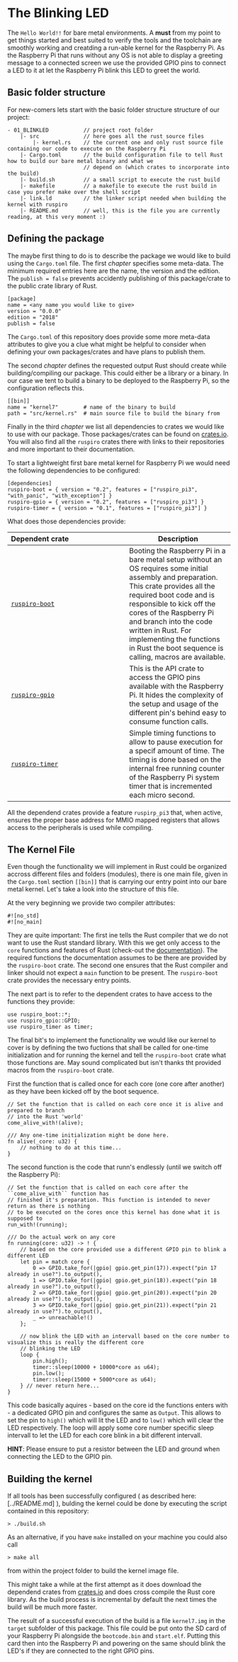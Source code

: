 # The Blinking LED
The ``Hello World!!`` for bare metal environments. A **must** from my point to get things started and best suited to
verify the tools and the toolchain are smoothly working and creatding a run-able kernel for the Raspberry Pi. As the
Raspberry Pi that runs without any OS is not able to display a greeting message to a connected screen we use the provided
GPIO pins to connect a LED to it at let the Raspberry Pi blink this LED to greet the world.

## Basic folder structure
For new-comers lets start with the basic folder structure structure of our project:
```
- 01_BLINKLED           // project root folder
    |- src              // here goes all the rust source files
        |- kernel.rs    // the current one and only rust source file containing our code to execute on the Raspberry Pi
    |- Cargo.toml       // the build configuration file to tell Rust how to build our bare metal binary and what we
                        // depend on (which crates to incorporate into the build)
    |- build.sh         // a small script to execute the rust build
    |- makefile         // a makefile to execute the rust build in case you prefer make over the shell script
    |- link.ld          // the linker script needed when building the kernel with ruspiro
    |- README.md        // well, this is the file you are currently reading, at this very moment :)

```

## Defining the package
The maybe first thing to do is to describe the package we would like to build using the ``Cargo.toml`` file. The first *chapter* specifies some meta-data. The minimum required entries here are the name, the version and the edition. The ``publish = false`` prevents accidently publishing of this package/crate to the public crate library of Rust.
```
[package]
name = <any name you would like to give>
version = "0.0.0"
edition = "2018"
publish = false
```

The ``Cargo.toml`` of this repository does provide some more meta-data attributes to give you a clue what might be helpful to consider when defining your own packages/crates and have plans to publish them.

The second *chapter* defines the requested output Rust should create while building/compiling our package. This could either be a library or a binary. In our case we tent to build a binary to be deployed to the Raspberry Pi, so the configuration reflects this.

```
[[bin]]
name = "kernel7"        # name of the binary to build
path = "src/kernel.rs"  # main source file to build the binary from
```

Finally in the third *chapter* we list all dependencies to crates we would like to use with our package. Those packages/crates can be found on [crates.io](https://crates.io). You will also find all the ``ruspiro`` crates there with links to their repositories and more important to their documentation.

To start a lightweight first bare metal kernel for Raspberry Pi we would need the following dependencies to be configured:
```
[dependencies]
ruspiro-boot = { version = "0.2", features = ["ruspiro_pi3", "with_panic", "with_exception"] }
ruspiro-gpio = { version = "0.2", features = ["ruspiro_pi3"] }
ruspiro-timer = { version = "0.1", features = ["ruspiro_pi3"] }
```

What does those dependencies provide:

| Dependent&nbsp;crate&nbsp;&nbsp;&nbsp;&nbsp;&nbsp;&nbsp;&nbsp;&nbsp;&nbsp;&nbsp;&nbsp;&nbsp;&nbsp;&nbsp;&nbsp;&nbsp;&nbsp;&nbsp;&nbsp;&nbsp;&nbsp;&nbsp;&nbsp;&nbsp;&nbsp;&nbsp;&nbsp;&nbsp;| Description |
|------------------|-------------|
| [``ruspiro-boot``](https://crates.io/crates/ruspiro-boot) | Booting the Raspberry Pi in a bare metal setup without an OS requires some initial assembly and preparation. This crate provides all the required boot code and is responsible to kick off the cores of the Raspberry Pi and branch into the code written in Rust. For implementing the functions in Rust the boot sequence is calling, macros are available. |
| [``ruspiro-gpio``](https://crates.io/crates/ruspiro-gpio) | This is the API crate to access the GPIO pins available with the Raspberry Pi. It hides the complexity of the setup and usage of the different pin's behind easy to consume function calls. |
| [``ruspiro-timer``](https://crates.io/crates/ruspiro-timer) | Simple timing functions to allow to pause execution for a specif amount of time. The timing is done based on the internal free running counter of the Raspberry Pi system timer that is incremented each micro second. |

All the dependend crates provide a feature ``ruspirp_pi3`` that, when active, ensures the proper base address for MMIO mapped registers that allows access to the peripherals
is used while compiling.

## The Kernel File

Even though the functionality we will implement in Rust could be organized accross different files and folders (modules), there is one main file, given in the ``Cargo.toml`` section ``[[bin]]`` that is carrying our entry point into our bare metal kernel. Let's take a look into the structure of this file.

At the very beginning we provide two compiler attributes:
```
#![no_std]
#![no_main]
```
They are quite important:
The first ine tells the Rust compiler that we do not want to use the Rust standard library. With this we get only access to the ``core`` functions and features of Rust (check-out the [documentation](https://doc.rust-lang.org/core/)). The required functions the documentation assumes to be there are provided by the ``ruspiro-boot`` crate.
The second one ensures that the Rust compiler and linker should not expect a ``main`` function to be present. The ``ruspiro-boot`` crate provides the necessary entry points.

The next part is to refer to the dependent crates to have access to the functions they provide:
```
use ruspiro_boot::*;
use ruspiro_gpio::GPIO;
use ruspiro_timer as timer;
```

The final bit's to implement the functionality we would like our kernel to cover is by defining the two fuctions that shall be called for one-time initialization and for running the kernel and tell the ``ruspiro-boot`` crate what those functions are. May sound complicated but isn't thanks tht provided macros from the ``ruspiro-boot`` crate.

First the function that is called once for each core (one core after another) as they have been kicked off by the boot sequence.
```
// Set the function that is called on each core once it is alive and prepared to branch
// into the Rust 'world'
come_alive_with!(alive);

/// Any one-time initialization might be done here.
fn alive(_core: u32) {
    // nothing to do at this time...
}
```

The second function is the code that runn's endlessly (until we switch off the Raspberry Pi):
```
// Set the function that is called on each core after the ``come_alive_with`` function has
// finished it's preparation. This function is intended to never return as there is nothing
// to be executed on the cores once this kernel has done what it is supposed to
run_with!(running);

/// Do the actual work on any core
fn running(core: u32) -> ! {
    // based on the core provided use a different GPIO pin to blink a different LED
    let pin = match core {
        0 => GPIO.take_for(|gpio| gpio.get_pin(17)).expect("pin 17 already in use?").to_output(),
        1 => GPIO.take_for(|gpio| gpio.get_pin(18)).expect("pin 18 already in use?").to_output(),
        2 => GPIO.take_for(|gpio| gpio.get_pin(20)).expect("pin 20 already in use?").to_output(),
        3 => GPIO.take_for(|gpio| gpio.get_pin(21)).expect("pin 21 already in use?").to_output(),
        _ => unreachable!()
    };

    // now blink the LED with an intervall based on the core number to visualize this is really the different core
    // blinking the LED
    loop {
        pin.high();
        timer::sleep(10000 + 10000*core as u64);
        pin.low();
        timer::sleep(15000 + 5000*core as u64);
    } // never return here...
}
```

This code basically aquires - based on the core id the functions enters with - a dedicated GPIO pin and configures the same as ``Output``. This allows to set the pin to ``high()`` which will lit the LED and to ``low()`` which will clear the LED respectively. The loop will apply some core number specific sleep intervall to let the LED for each core blink in a bit different intervall.

**HINT**: Please ensure to put a resistor between the LED and ground when connecting the LED to the GPIO pin.


## Building the kernel

If all tools has been successfully configured ( as described here: [../README.md] ), bulding the kernel could be done by executing the script contained in this repository:
```
> ./build.sh
```

As an alternative, if you have ``make`` installed on your machine you could also call
```
> make all
```
from within the project folder to build the kernel image file.

This might take a while at the first attempt as it does download the dependend crates from [crates.io](https://crates.io) and does cross compile the Rust core library. As the build process is incremental by default the next times the build will be much more faster.

The result of a successful execution of the build is a file ``kernel7.img`` in the ``target`` subfolder of this package. This file could be put onto the SD card of your Raspberry Pi alongside the ``bootcode.bin`` and ``start.elf``. Putting this card then into the Raspberry Pi and powering on the same should blink the LED's if they are connected to the right GPIO pins.

